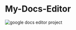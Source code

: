 # My-Docs-Editor

![google docs editor project](https://github.com/suraj-jha99/My-Docs-Editor/assets/76246500/4db22cf7-2fff-4345-b547-c8b24c6976ec)
